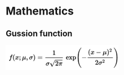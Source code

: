 Mathematics
===============================

## Gussion function
![gussion function](img/gussion_func.png)<br/>

